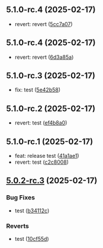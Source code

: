 ## 5.1.0-rc.4 (2025-02-17)

* revert: revert ([5cc7a07](https://github.com/0816i/semantic-release-test/commit/5cc7a07))

## 5.1.0-rc.4 (2025-02-17)

* revert: revert ([6d3a85a](https://github.com/0816i/semantic-release-test/commit/6d3a85a))

## 5.1.0-rc.3 (2025-02-17)

* fix: test ([5e42b58](https://github.com/0816i/semantic-release-test/commit/5e42b58))

## 5.1.0-rc.2 (2025-02-17)

* revert: test ([ef4b8a0](https://github.com/0816i/semantic-release-test/commit/ef4b8a0))

## 5.1.0-rc.1 (2025-02-17)

* feat: release test ([41a1ae1](https://github.com/0816i/semantic-release-test/commit/41a1ae1))
* revert: test ([c2c8008](https://github.com/0816i/semantic-release-test/commit/c2c8008))

## [5.0.2-rc.3](https://github.com/0816i/semantic-release-test/compare/v5.0.2-rc.2...v5.0.2-rc.3) (2025-02-17)


### Bug Fixes

* test ([b34112c](https://github.com/0816i/semantic-release-test/commit/b34112c1b2d67ea603e300425b76dd45ace5c686))


### Reverts

* test ([10cf55d](https://github.com/0816i/semantic-release-test/commit/10cf55db311c829a896996389a67960534a91afd))
